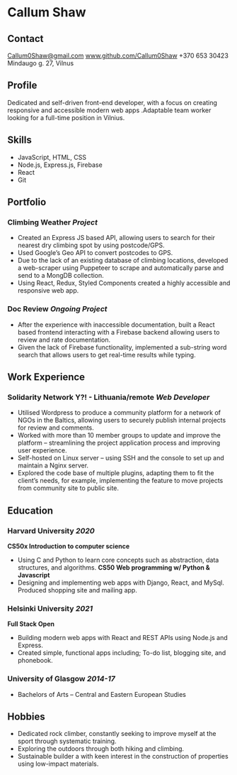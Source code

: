 # Callum Shaw

## Contact

Callum0Shaw@gmail.com 
www.github.com/Callum0Shaw
+370 653 30423
Mindaugo g. 27, Vilnus

## Profile

Dedicated and self-driven front-end developer, with a focus on creating responsive and accessible modern web apps .Adaptable team worker looking for a full-time position in Vilnius.

## Skills

- JavaScript, HTML, CSS
- Node.js, Express.js, Firebase
- React
- Git

## Portfolio

### Climbing Weather *Project*

- Created an Express JS based API, allowing users to search for their nearest dry climbing spot by using postcode/GPS.
- Used Google’s Geo API to convert postcodes to GPS.
- Due to the lack of an existing database of climbing locations, developed a web-scraper using Puppeteer to scrape and automatically parse and send to a MongDB collection.
- Using React, Redux, Styled Components created a highly accessible and responsive web app.

### Doc Review *Ongoing Project*

- After the experience with inaccessible documentation, built a React based frontend interacting with a Firebase backend allowing users to review and rate documentation.
- Given the lack of Firebase functionality, implemented a sub-string word search that allows users to get real-time results while typing.

## Work Experience

### Solidarity Network Y?! - Lithuania/remote *Web Developer*

- Utilised Wordpress to produce a community platform for a network of NGOs in the Baltics, allowing users to securely publish internal projects for review and comments.
- Worked with more than 10 member groups to update and improve the platform – streamlining the project application process and improving user experience.
- Self-hosted on Linux server – using SSH and the console to set up and maintain a Nginx server.
- Explored the code base of multiple plugins, adapting them to fit the client’s needs, for example, implementing the feature to move projects from community site to public site.

## Education

### Harvard University *2020*

**CS50x Introduction to computer science**
- Using C and Python to learn core concepts such as abstraction, data structures, and algorithms.
**CS50 Web programming w/ Python & Javascript**
- Designing and implementing web apps with Django, React, and MySql. Produced shopping site and mailing app.

### Helsinki University *2021*

**Full Stack Open**
- Building modern web apps with React and REST APIs using Node.js and Express.
- Created simple, functional apps including; To-do list, blogging site, and phonebook.

### University of Glasgow *2014-17*
- Bachelors of Arts – Central and Eastern European Studies

## Hobbies

- Dedicated rock climber, constantly seeking to improve myself at the sport through systematic training.
- Exploring the outdoors through both hiking and climbing.
- Sustainable builder a with keen interest in the construction of properties using low-impact materials.